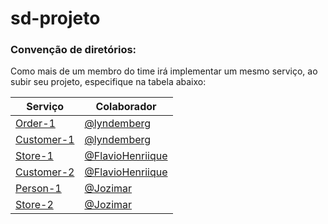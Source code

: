 # sd-projeto

### Convenção de diretórios:
Como mais de um membro do time irá implementar um mesmo serviço, ao subir seu projeto, especifique na tabela abaixo:

| Serviço | Colaborador  |
| ------  | ------------ |
| [Order-1](order-1/) | [@lyndemberg](https://github.com/lyndemberg) |
| [Customer-1](customer-1/) | [@lyndemberg](https://github.com/lyndemberg)|
| [Store-1](store-1/) | [@FlavioHenriique](https://github.com/FlavioHenriique) |
| [Customer-2](back-end/) | [@FlavioHenriique](https://github.com/FlavioHenriique)|
| [Person-1](person-1/) | [@Jozimar](https://github.com/Jozymar) |
| [Store-2](store-2/) | [@Jozimar](https://github.com/Jozymar)|
